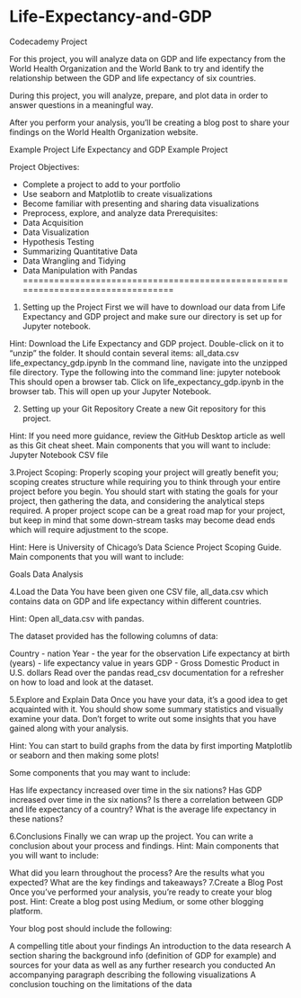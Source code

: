 # Life-Expectancy-and-GDP
Codecademy Project


For this project, you will analyze data on GDP and life expectancy from the World Health Organization and the World Bank to try and identify the relationship between the GDP and life expectancy of six countries.

During this project, you will analyze, prepare, and plot data in order to answer questions in a meaningful way.

After you perform your analysis, you’ll be creating a blog post to share your findings on the World Health Organization website.

Example Project
Life Expectancy and GDP Example Project

Project Objectives:
- Complete a project to add to your portfolio
- Use seaborn and Matplotlib to create visualizations
- Become familiar with presenting and sharing data visualizations
- Preprocess, explore, and analyze data
Prerequisites:
- Data Acquisition
- Data Visualization
- Hypothesis Testing
- Summarizing Quantitative Data
- Data Wrangling and Tidying
- Data Manipulation with Pandas
================================================================================


1. Setting up the Project
First we will have to download our data from Life Expectancy and GDP project and make sure our directory is set up for Jupyter notebook.

Hint:
Download the Life Expectancy and GDP project.
Double-click on it to “unzip” the folder. It should contain several items:
 all_data.csv
 life_expectancy_gdp.ipynb
In the command line, navigate into the unzipped file directory.
Type the following into the command line: jupyter notebook This should open a browser tab.
Click on life_expectancy_gdp.ipynb in the browser tab. This will open up your Jupyter Notebook.

2. Setting up your Git Repository
Create a new Git repository for this project.

Hint:
If you need more guidance, review the GitHub Desktop article as well as this Git cheat sheet.
Main components that you will want to include:
Jupyter Notebook
CSV file

3.Project Scoping:
Properly scoping your project will greatly benefit you; scoping creates structure while requiring you to think through your entire project before you begin. You should start with stating the goals for your project, then gathering the data, and considering the analytical steps required. A proper project scope can be a great road map for your project, but keep in mind that some down-stream tasks may become dead ends which will require adjustment to the scope.

Hint:
Here is University of Chicago’s Data Science Project Scoping Guide.
Main components that you will want to include:

Goals
Data
Analysis

4.Load the Data
You have been given one CSV file, all_data.csv which contains data on GDP and life expectancy within different countries.

Hint:
Open all_data.csv with pandas.

The dataset provided has the following columns of data:

Country - nation
Year - the year for the observation
Life expectancy at birth (years) - life expectancy value in years
GDP - Gross Domestic Product in U.S. dollars
Read over the pandas read_csv documentation for a refresher on how to load and look at the dataset.

5.Explore and Explain Data
Once you have your data, it’s a good idea to get acquainted with it. You should show some summary statistics and visually examine your data. Don’t forget to write out some insights that you have gained along with your analysis.

Hint:
You can start to build graphs from the data by first importing Matplotlib or seaborn and then making some plots!

Some components that you may want to include:

Has life expectancy increased over time in the six nations?
Has GDP increased over time in the six nations?
Is there a correlation between GDP and life expectancy of a country?
What is the average life expectancy in these nations?

6.Conclusions
Finally we can wrap up the project. You can write a conclusion about your process and findings.
Hint:
Main components that you will want to include:

What did you learn throughout the process?
Are the results what you expected?
What are the key findings and takeaways?
7.Create a Blog Post
Once you’ve performed your analysis, you’re ready to create your blog post.
Hint:
Create a blog post using Medium, or some other blogging platform.

Your blog post should include the following:

A compelling title about your findings
An introduction to the data research
A section sharing the background info (definition of GDP for example) and sources for your data as well as any further research you conducted
An accompanying paragraph describing the following visualizations
A conclusion touching on the limitations of the data
